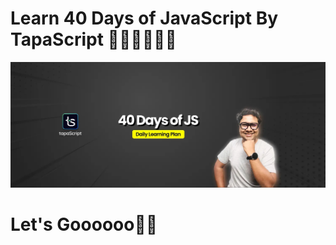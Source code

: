 # Learn 40 Days of JavaScript By TapaScript 👨‍💻👨‍💻👨‍💻

![TapaScript](./Notion_Cover.webp)

# Let's Goooooo👨‍💻
